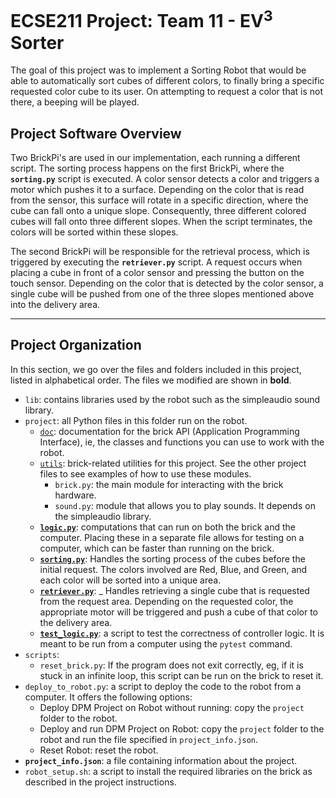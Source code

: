 # ECSE211 Project: Team 11 - EV<sup>3</sup> Sorter

The goal of this project was to implement a Sorting Robot that would be able to automatically sort cubes of different colors, to finally bring a specific requested color cube to its user. On attempting to request a color that is not there, a beeping will be played.

## Project Software Overview

Two BrickPi's are used in our implementation, each running a different script. The sorting process happens on the first BrickPi, where the **`sorting.py`** script is executed. A color sensor detects a color and triggers a motor which pushes it to a surface. Depending on the color that is read from the sensor, this surface will rotate in a specific direction, where the cube can fall onto a unique slope. Consequently, three different colored cubes will fall onto three different slopes. When the script terminates, the colors will be sorted within these slopes.

The second BrickPi will be responsible for the retrieval process, which is triggered by executing the **`retriever.py`** script. A request occurs when placing a cube in front of a color sensor and pressing the button on the touch sensor. Depending on the color that is detected by the color sensor, a single cube will be pushed from one of the three slopes mentioned above into the delivery area.
___

## Project Organization

In this section, we go over the files and folders included in this project,
listed in alphabetical order.
The files we modified are shown in **bold**.

- `lib`: contains libraries used by the robot such as
  the simpleaudio sound library.
- `project`: all Python files in this folder run on the robot.
  - [`doc`](project/doc): documentation for the brick API
  (Application Programming Interface), ie, the classes and functions
  you can use to work with the robot.
  - [`utils`](project/utils): brick-related utilities for this project.
  See the other project files to see examples of how to use these modules.
    - `brick.py`: the main module for interacting with the brick hardware.
    - `sound.py`: module that allows you to play sounds.
    It depends on the simpleaudio library.
  - [**`logic.py`**](project/logic.py): computations that can run on both
  the brick and the computer. Placing these in a separate file allows
  for testing on a computer, which can be faster than running on the brick.
   - [**`sorting.py`**](project/sorting.py): Handles the sorting process of the cubes before the initial request.
  The colors involved are Red, Blue, and Green, and each color will be sorted into a unique area. 
  - [**`retriever.py`**](project/retriever.py):
  _ Handles retrieving a single cube that is requested from the request area. Depending on the requested color, 
 the appropriate motor will be triggered and push a cube of that color to the delivery area.
  - [**`test_logic.py`**](project/test_logic.py): a script to test the correctness of controller logic.
  It is meant to be run from a computer using the `pytest` command.
- `scripts`:
  - `reset_brick.py`: If the program does not exit correctly, eg,
  if it is stuck in an infinite loop, this script can be run on the brick to reset it.
- `deploy_to_robot.py`: a script to deploy the code to the robot from a computer.
  It offers the following options:
  - Deploy DPM Project on Robot without running:
  copy the `project` folder to the robot.
  - Deploy and run DPM Project on Robot:
  copy the `project` folder to the robot and run the file specified
  in `project_info.json`.
  - Reset Robot: reset the robot.
- **`project_info.json`**: a file containing information about the project.
- `robot_setup.sh`: a script to install the required libraries on
the brick as described in the project instructions.
